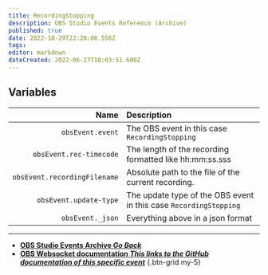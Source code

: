 ```yaml
---
title: RecordingStopping
description: OBS Studio Events Reference (Archive)
published: true
date: 2022-10-29T22:28:08.556Z
tags: 
editor: markdown
dateCreated: 2022-06-27T18:03:51.600Z
---
```


## Variables
Name | Description
----:|:------------
`obsEvent.event` | The OBS event in this case `RecordingStopping`
`obsEvent.rec-timecode` | The length of the recording formatted like hh:mm:ss.sss |
`obsEvent.recordingFilename` | Absolute path to the file of the current recording. |
`obsEvent.update-type` | The update type of the OBS event in this case `RecordingStopping`
`obsEvent._json` | Everything above in a json format

---

- [<i class="mdi mdi-chevron-left"></i>**OBS Studio Events Archive *Go Back***](/Broadcasters/OBS/Archive/Events)
- [<i class="mdi mdi-github"></i> **OBS Websocket documentation *This links to the GitHub documentation of this specific event***](https://github.com/obsproject/obs-websocket/blob/4.x-current/docs/generated/protocol.md#recordingstopping)
{.btn-grid my-5}
